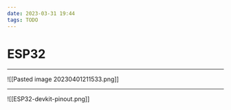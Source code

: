 ```yaml
---
date: 2023-03-31 19:44
tags: TODO
---
```


# ESP32

---

![[Pasted image 20230401211533.png]]

---


![[ESP32-devkit-pinout.png]]